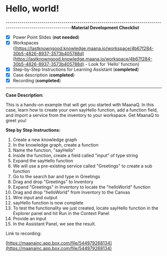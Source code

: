 # Hello, world!

---------------------------------------------------------------------------------------------------------------**Material Development Checklist**

* [x] Power Point Slides \(**not needed**\)
* [x] Workspaces \([https://lastknowngood.knowledge.maana.io/workspace/4b67f284-30b5-4826-8937-3573b405788d](https://lastknowngood.knowledge.maana.io/workspace/4b67f284-30b5-4826-8937-3573b405788d) - Look for 'Hello' function\)
* [x] Step-by-Step Instructions for Learning Assistant \(**completed**\)
* [x] Case description \(**completed**\)
* [x] Recording \(**completed**\)

---------------------------------------------------------------------------------------------------------------

**Case Description:**

This is a hands-on example that will get you started with MaanaQ. In this case, learn how to create your own sayHello function, add a function field, and import a service from the inventory to your workspace. Get MaanaQ to greet you!

**Step by Step Instructions:**

1. Create a new knowledge graph
2. In the knowledge graph, create a function
3. Name the function, "sayHello"
4. Inside the function, create a field called "input" of type string
5. Expand the sayHello function
6. We will use a pre-existing service called "Greetings" to create a sub function
7. Go to the search bar and type in Greetings
8. Drag and drop "Greetings" to Inventory
9. Expand "Greetings" in Inventory to locate the "helloWorld" function
10. Drag and drop "helloWorld" from Inventory to the Canvas
11. Wire input and output
12. sayHello function is now complete
13. To test the functionality we just created, locate sayHello function in the Explorer panel and hit Run in the Context Panel 
14. Provide an input
15. In the Assistant Panel, we see the result.

Link to recording:

[https://maanainc.app.box.com/file/544979268134](https://maanainc.app.box.com/file/544979268134)




